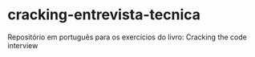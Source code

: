 # cracking-entrevista-tecnica
Repositório em português para os exercícios do livro: Cracking the code interview
